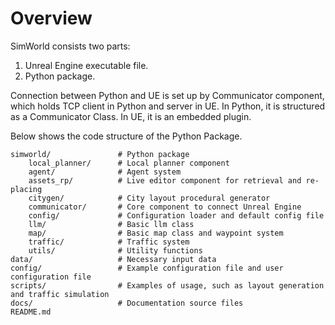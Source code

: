 # Overview

SimWorld consists two parts:

1. Unreal Engine executable file.
2. Python package.

Connection between Python and UE is set up by Communicator component, which holds TCP client in Python and server in UE. In Python, it is structured as a Communicator Class. In UE, it is an embedded plugin.

Below shows the code structure of the Python Package.
```text
simworld/               # Python package
    local_planner/      # Local planner component
    agent/              # Agent system
    assets_rp/          # Live editor component for retrieval and re-placing
    citygen/            # City layout procedural generator
    communicator/       # Core component to connect Unreal Engine
    config/             # Configuration loader and default config file
    llm/                # Basic llm class
    map/                # Basic map class and waypoint system
    traffic/            # Traffic system
    utils/              # Utility functions
data/                   # Necessary input data
config/                 # Example configuration file and user configuration file
scripts/                # Examples of usage, such as layout generation and traffic simulation
docs/                   # Documentation source files
README.md
```